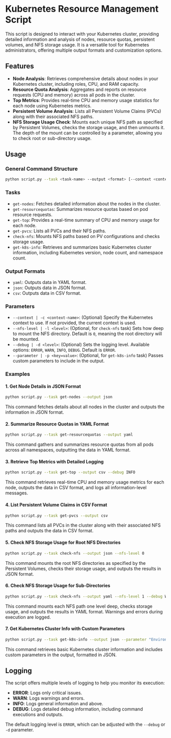# Kubernetes Resource Management Script

This script is designed to interact with your Kubernetes cluster, providing detailed information and analysis of nodes, resource quotas, persistent volumes, and NFS storage usage. It is a versatile tool for Kubernetes administrators, offering multiple output formats and customization options.

## Features

- **Node Analysis**: Retrieves comprehensive details about nodes in your Kubernetes cluster, including roles, CPU, and RAM capacity.
- **Resource Quota Analysis**: Aggregates and reports on resource requests (CPU and memory) across all pods in the cluster.
- **Top Metrics**: Provides real-time CPU and memory usage statistics for each node using Kubernetes metrics.
- **Persistent Volume Analysis**: Lists all Persistent Volume Claims (PVCs) along with their associated NFS paths.
- **NFS Storage Usage Check**: Mounts each unique NFS path as specified by Persistent Volumes, checks the storage usage, and then unmounts it. The depth of the mount can be controlled by a parameter, allowing you to check root or sub-directory usage.

## Usage

### General Command Structure

```bash
python script.py --task <task-name> --output <format> [--context <context-name>] [--nfs-level <level>] [--debug <level>] [--parameter <key=value>]
```

### Tasks

- `get-nodes`: Fetches detailed information about the nodes in the cluster.
- `get-resourcequotas`: Summarizes resource quotas based on pod resource requests.
- `get-top`: Provides a real-time summary of CPU and memory usage for each node.
- `get-pvcs`: Lists all PVCs and their NFS paths.
- `check-nfs`: Mounts NFS paths based on PV configurations and checks storage usage.
- `get-k8s-info`: Retrieves and summarizes basic Kubernetes cluster information, including Kubernetes version, node count, and namespace count.

### Output Formats

- `yaml`: Outputs data in YAML format.
- `json`: Outputs data in JSON format.
- `csv`: Outputs data in CSV format.

### Parameters

- `--context | -c <context-name>`: (Optional) Specify the Kubernetes context to use. If not provided, the current context is used.
- `--nfs-level | -l <level>`: (Optional, for `check-nfs` task) Sets how deep to mount the NFS directory. Default is `0`, meaning the root directory will be mounted.
- `--debug | -d <level>`: (Optional) Sets the logging level. Available options: `ERROR`, `WARN`, `INFO`, `DEBUG`. Default is `ERROR`.
- `--parameter | -p <key=value>`: (Optional, for `get-k8s-info` task) Passes custom parameters to include in the output.

### Examples

#### 1. Get Node Details in JSON Format

```bash
python script.py --task get-nodes --output json
```

This command fetches details about all nodes in the cluster and outputs the information in JSON format.

#### 2. Summarize Resource Quotas in YAML Format

```bash
python script.py --task get-resourcequotas --output yaml
```

This command gathers and summarizes resource quotas from all pods across all namespaces, outputting the data in YAML format.

#### 3. Retrieve Top Metrics with Detailed Logging

```bash
python script.py --task get-top --output csv --debug INFO
```

This command retrieves real-time CPU and memory usage metrics for each node, outputs the data in CSV format, and logs all information-level messages.

#### 4. List Persistent Volume Claims in CSV Format

```bash
python script.py --task get-pvcs --output csv
```

This command lists all PVCs in the cluster along with their associated NFS paths and outputs the data in CSV format.

#### 5. Check NFS Storage Usage for Root NFS Directories

```bash
python script.py --task check-nfs --output json --nfs-level 0
```

This command mounts the root NFS directories as specified by the Persistent Volumes, checks their storage usage, and outputs the results in JSON format.

#### 6. Check NFS Storage Usage for Sub-Directories

```bash
python script.py --task check-nfs --output yaml --nfs-level 1 --debug WARN
```

This command mounts each NFS path one level deep, checks storage usage, and outputs the results in YAML format. Warnings and errors during execution are logged.

#### 7. Get Kubernetes Cluster Info with Custom Parameters

```bash
python script.py --task get-k8s-info --output json --parameter "Environment=Production" --parameter "Owner=DevOps"
```

This command retrieves basic Kubernetes cluster information and includes custom parameters in the output, formatted in JSON.

## Logging

The script offers multiple levels of logging to help you monitor its execution:

- **ERROR**: Logs only critical issues.
- **WARN**: Logs warnings and errors.
- **INFO**: Logs general information and above.
- **DEBUG**: Logs detailed debug information, including command executions and outputs.

The default logging level is `ERROR`, which can be adjusted with the `--debug` or `-d` parameter.